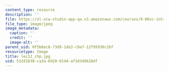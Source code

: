 ```yaml
---
content_type: resource
description: ''
file: https://ol-ocw-studio-app-qa.s3.amazonaws.com/courses/9-00sc-introduction-to-psychology-fall-2011/532d1830ca3a6920014daf3d349628df_lec12_chp.jpg
file_type: image/jpeg
image_metadata:
  caption: ''
  credit: ''
  image-alt: ''
parent_uid: 0f5b6ec8-73d9-1de3-c9a7-12f95930c2bf
resourcetype: Image
title: lec12_chp.jpg
uid: 532d1830-ca3a-6920-014d-af3d349628df
---
```

